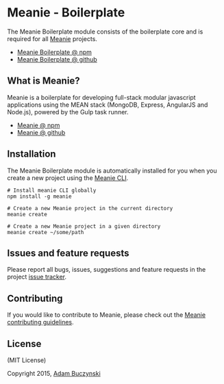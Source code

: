 # Meanie - Boilerplate
The Meanie Boilerplate module consists of the boilerplate core and is required for all [Meanie](https://github.com/meanie/meanie) projects.

* [Meanie Boilerplate @ npm](https://www.npmjs.com/package/meanie-boilerplate)
* [Meanie Boilerplate @ github](https://github.com/meanie/meanie-boilerplate)

## What is Meanie?
Meanie is a boilerplate for developing full-stack modular javascript applications using the MEAN stack (MongoDB, Express, AngularJS and Node.js), powered by the Gulp task runner.

* [Meanie @ npm](https://www.npmjs.com/package/meanie)
* [Meanie @ github](https://github.com/meanie/meanie)

## Installation
The Meanie Boilerplate module is automatically installed for you when you create a new project using the [Meanie CLI](https://www.npmjs.com/package/meanie).

```shell
# Install meanie CLI globally
npm install -g meanie

# Create a new Meanie project in the current directory
meanie create

# Create a new Meanie project in a given directory
meanie create ~/some/path
```

## Issues and feature requests
Please report all bugs, issues, suggestions and feature requests in the project [issue tracker](https://github.com/meanie/meanie-boilerplate/issues).

## Contributing
If you would like to contribute to Meanie, please check out the [Meanie contributing guidelines](https://github.com/meanie/meanie/blob/master/CONTRIBUTING.md).

## License
(MIT License)

Copyright 2015, [Adam Buczynski](http://adambuczynski.com)
